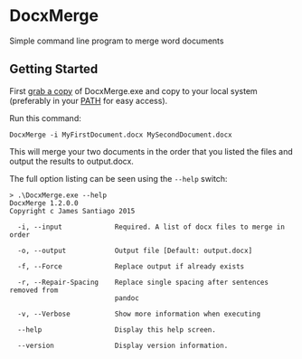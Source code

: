 # DocxMerge
Simple command line program to merge word documents

## Getting Started

First [grab a copy](https://github.com/jamessantiago/DocxMerge/releases) of DocxMerge.exe and copy to your local system (preferably in your [PATH](https://en.wikipedia.org/wiki/PATH_%28variable%29) for easy access).

Run this command:

    DocxMerge -i MyFirstDocument.docx MySecondDocument.docx

This will merge your two documents in the order that you listed the files and output the results to output.docx.

The full option listing can be seen using the `--help` switch:

    > .\DocxMerge.exe --help
    DocxMerge 1.2.0.0
    Copyright c James Santiago 2015

      -i, --input             Required. A list of docx files to merge in order

      -o, --output            Output file [Default: output.docx]

      -f, --Force             Replace output if already exists

      -r, --Repair-Spacing    Replace single spacing after sentences removed from
                              pandoc

      -v, --Verbose           Show more information when executing

      --help                  Display this help screen.

      --version               Display version information.
